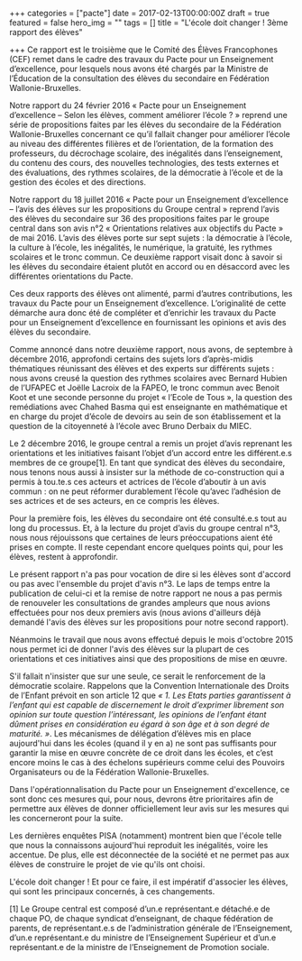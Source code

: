 +++
categories = ["pacte"]
date = 2017-02-13T00:00:00Z
draft = true
featured = false
hero_img = ""
tags = []
title = "L'école doit changer !  3ème rapport des élèves"

+++
Ce rapport est le troisième que le Comité des Élèves Francophones (CEF) remet dans le cadre des travaux du Pacte pour un Enseignement d’excellence, pour lesquels nous avons été chargés par la Ministre de l’Éducation de la consultation des élèves du secondaire en Fédération Wallonie-Bruxelles.

Notre rapport du 24 février 2016 « Pacte pour un Enseignement d’excellence – Selon les élèves, comment améliorer l’école ? » reprend une série de propositions faites par les élèves du secondaire de la Fédération Wallonie-Bruxelles concernant ce qu’il fallait changer pour améliorer l’école au niveau des différentes filières et de l’orientation, de la formation des professeurs, du décrochage scolaire, des inégalités dans l’enseignement, du contenu des cours, des nouvelles technologies, des tests externes et des évaluations, des rythmes scolaires, de la démocratie à l’école et de la gestion des écoles et des directions.

Notre rapport du 18 juillet 2016 « Pacte pour un Enseignement d’excellence – l’avis des élèves sur les propositions du Groupe central » reprend l’avis des élèves du secondaire sur 36 des propositions faites par le groupe central dans son avis n°2 « Orientations relatives aux objectifs du Pacte » de mai 2016. L’avis des élèves porte sur sept sujets : la démocratie à l’école, la culture à l’école, les inégalités, le numérique, la gratuité, les rythmes scolaires et le tronc commun. Ce deuxième rapport visait donc à savoir si les élèves du secondaire étaient plutôt en accord ou en désaccord avec les différentes orientations du Pacte.

Ces deux rapports des élèves ont alimenté, parmi d’autres contributions, les travaux du Pacte pour un Enseignement d’excellence. L’originalité de cette démarche aura donc été de compléter et d’enrichir les travaux du Pacte pour un Enseignement d’excellence en fournissant les opinions et avis des élèves du secondaire.

Comme annoncé dans notre deuxième rapport, nous avons, de septembre à décembre 2016, approfondi certains des sujets lors d’après-midis thématiques réunissant des élèves et des experts sur différents sujets : nous avons creusé la question des rythmes scolaires avec Bernard Hubien de l’UFAPEC et Joëlle Lacroix de la FAPEO, le tronc commun avec Benoit Koot et une seconde personne du projet « l’Ecole de Tous », la question des remédiations avec Chahed Basma qui est enseignante en mathématique et en charge du projet d’école de devoirs au sein de son établissement et la question de la citoyenneté à l’école avec Bruno Derbaix du MIEC.

Le 2 décembre 2016, le groupe central a remis un projet d’avis reprenant les orientations et les initiatives faisant l’objet d’un accord entre les différent.e.s membres de ce groupe\[1\]. En tant que syndicat des élèves du secondaire, nous tenons nous aussi à insister sur la méthode de co-construction qui a permis à tou.te.s ces acteurs et actrices de l’école d’aboutir à un avis commun : on ne peut réformer durablement l’école qu’avec l’adhésion de ses actrices et de ses acteurs, en ce compris les élèves.

Pour la première fois, les élèves du secondaire ont été consulté.e.s tout au long du processus. Et, à la lecture du projet d’avis du groupe central n°3, nous nous réjouissons que certaines de leurs préoccupations aient été prises en compte. Il reste cependant encore quelques points qui, pour les élèves, restent à approfondir.

Le présent rapport n'a pas pour vocation de dire si les élèves sont d'accord ou pas avec l'ensemble du projet d'avis n°3. Le laps de temps entre la publication de celui-ci et la remise de notre rapport ne nous a pas permis de renouveler les consultations de grandes ampleurs que nous avions effectuées pour nos deux premiers avis (nous avions d'ailleurs déjà demandé l'avis des élèves sur les propositions pour notre second rapport).

Néanmoins le travail que nous avons effectué depuis le mois d'octobre 2015 nous permet ici de donner l'avis des élèves sur la plupart de ces orientations et ces initiatives ainsi que des propositions de mise en œuvre.

S'il fallait n'insister que sur une seule, ce serait le renforcement de la démocratie scolaire. Rappelons que la Convention Internationale des Droits de l’Enfant prévoit en son article 12 que _« 1. Les Etats parties garantissent à l’enfant qui est capable de discernement le droit d’exprimer librement son opinion sur toute question l’intéressant, les opinions de l’enfant étant dûment prises en considération eu égard à son âge et à son degré de maturité. »_. Les mécanismes de délégation d’élèves mis en place aujourd'hui dans les écoles (quand il y en a) ne sont pas suffisants pour garantir la mise en œuvre concrète de ce droit dans les écoles, et c’est encore moins le cas à des échelons supérieurs comme celui des Pouvoirs Organisateurs ou de la Fédération Wallonie-Bruxelles.

Dans l'opérationnalisation du Pacte pour un Enseignement d'excellence, ce sont donc ces mesures qui, pour nous, devrons être prioritaires afin de permettre aux élèves de donner officiellement leur avis sur les mesures qui les concerneront pour la suite.

Les dernières enquêtes PISA (notamment) montrent bien que l'école telle que nous la connaissons aujourd'hui reproduit les inégalités, voire les accentue. De plus, elle est déconnectée de la société et ne permet pas aux élèves de construire le projet de vie qu'ils ont choisi.

L'école doit changer ! Et pour ce faire, il est impératif d'associer les élèves, qui sont les principaux concernés, à ces changements.

\[1\] Le Groupe central est composé d’un.e représentant.e détaché.e de chaque PO, de chaque syndicat d’enseignant, de chaque fédération de parents, de représentant.e.s de l’administration générale de l’Enseignement, d’un.e représentant.e du ministre de l’Enseignement Supérieur et d’un.e représentant.e de la ministre de l’Enseignement de Promotion sociale.